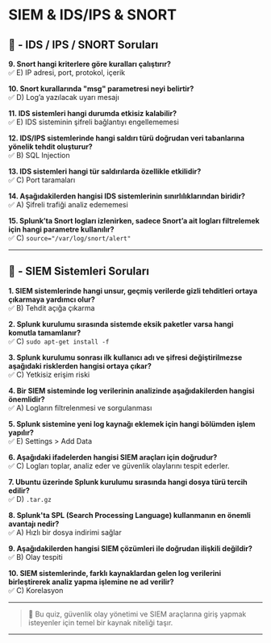 # SIEM & IDS/IPS & SNORT

## 📘 - IDS / IPS / SNORT Soruları

**9. Snort hangi kriterlere göre kuralları çalıştırır?**  
✅ E) IP adresi, port, protokol, içerik  

**10. Snort kurallarında "msg" parametresi neyi belirtir?**  
✅ D) Log’a yazılacak uyarı mesajı  

**11. IDS sistemleri hangi durumda etkisiz kalabilir?**  
✅ E) IDS sisteminin şifreli bağlantıyı engellememesi  

**12. IDS/IPS sistemlerinde hangi saldırı türü doğrudan veri tabanlarına yönelik tehdit oluşturur?**  
✅ B) SQL Injection  

**13. IDS sistemleri hangi tür saldırılarda özellikle etkilidir?**  
✅ C) Port taramaları  

**14. Aşağıdakilerden hangisi IDS sistemlerinin sınırlılıklarından biridir?**  
✅ A) Şifreli trafiği analiz edememesi  

**15. Splunk’ta Snort logları izlenirken, sadece Snort’a ait logları filtrelemek için hangi parametre kullanılır?**  
✅ C) `source="/var/log/snort/alert"`  

---

## 📘 - SIEM Sistemleri Soruları

**1. SIEM sistemlerinde hangi unsur, geçmiş verilerde gizli tehditleri ortaya çıkarmaya yardımcı olur?**  
✅ B) Tehdit açığa çıkarma  

**2. Splunk kurulumu sırasında sistemde eksik paketler varsa hangi komutla tamamlanır?**  
✅ C) `sudo apt-get install -f`  

**3. Splunk kurulumu sonrası ilk kullanıcı adı ve şifresi değiştirilmezse aşağıdaki risklerden hangisi ortaya çıkar?**  
✅ C) Yetkisiz erişim riski  

**4. Bir SIEM sisteminde log verilerinin analizinde aşağıdakilerden hangisi önemlidir?**  
✅ A) Logların filtrelenmesi ve sorgulanması  

**5. Splunk sistemine yeni log kaynağı eklemek için hangi bölümden işlem yapılır?**  
✅ E) Settings > Add Data  

**6. Aşağıdaki ifadelerden hangisi SIEM araçları için doğrudur?**  
✅ C) Logları toplar, analiz eder ve güvenlik olaylarını tespit ederler.  

**7. Ubuntu üzerinde Splunk kurulumu sırasında hangi dosya türü tercih edilir?**  
✅ D) `.tar.gz`  

**8. Splunk'ta SPL (Search Processing Language) kullanmanın en önemli avantajı nedir?**  
✅ A) Hızlı bir dosya indirimi sağlar  

**9. Aşağıdakilerden hangisi SIEM çözümleri ile doğrudan ilişkili değildir?**  
✅ B) Olay tespiti  

**10. SIEM sistemlerinde, farklı kaynaklardan gelen log verilerini birleştirerek analiz yapma işlemine ne ad verilir?**  
✅ C) Korelasyon  

---

> 🧠 Bu quiz, güvenlik olay yönetimi ve SIEM araçlarına giriş yapmak isteyenler için temel bir kaynak niteliği taşır.

---

